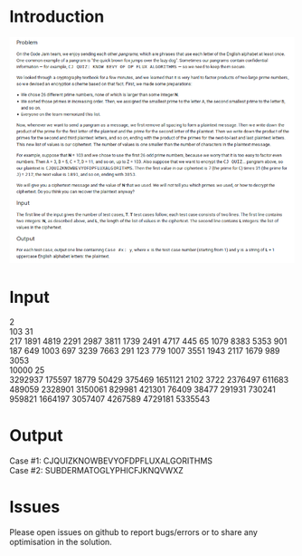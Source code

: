 # Introduction
![alt-txt](https://github.com/rajatsharma369007/google_code_jam/blob/master/qualification_round_2019/problem_3/problem_3.png)

# Input
2  
103 31  
217 1891 4819 2291 2987 3811 1739 2491 4717 445 65 1079 8383 5353 901 187 649 1003 697 3239 7663 291 123 779 1007 3551 1943 2117 1679 989 3053  
10000 25  
3292937 175597 18779 50429 375469 1651121 2102 3722 2376497 611683 489059 2328901 3150061 829981 421301 76409 38477 291931 730241 959821 1664197 3057407 4267589 4729181 5335543   

# Output
Case #1: CJQUIZKNOWBEVYOFDPFLUXALGORITHMS  
Case #2: SUBDERMATOGLYPHICFJKNQVWXZ  

# Issues
Please open issues on github to report bugs/errors or to share any optimisation in the solution.

